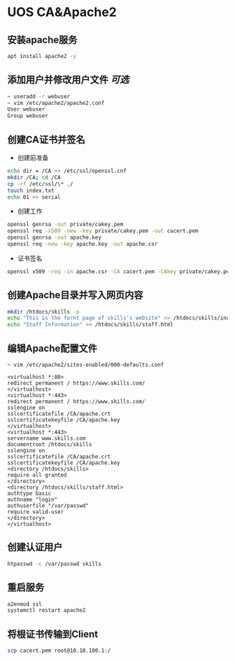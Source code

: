 # UOS CA&Apache2
## 安装apache服务
```sh
apt install apache2 -y
```
## 添加用户并修改用户文件 *可选*
```sh
~ useradd -r webuser
~ vim /etc/apache2/apache2.conf
User webuser
Group webuser
```

## 创建CA证书并签名
- 创建前准备
```sh
echo dir = /CA >> /etc/ssl/openssl.cnf
mkdir /CA; cd /CA
cp -rf /etc/ssl/\* ./
touch index.txt
echo 01 >> serial
```
- 创建工作
```sh
openssl genrsa -out private/cakey.pem 
openssl req -x509 -new -key private/cakey.pem -out cacert.pem
openssl genrsa -out apache.key
openssl req -new -key apache.key -out apache.csr
```
- 证书签名
```sh
openssl x509 -req -in apache.csr -CA cacert.pem -CAkey private/cakey.pem -CAcreateserial -out apache.crt
```

## 创建Apache目录并写入网页内容
```sh
mkdir /htdocs/skills -p
echo "This is the fornt page of skills's website" >> /htdocs/skills/index.html
echo "Staff Information" >> /htdocs/skills/staff.html
```

## 编辑Apache配置文件
``` vim
~ vim /etc/apache2/sites-enabled/000-defaults.conf

<virtualhost *:80>
redirect permanent / https://www.skills.com/
</virtualhost>
<virtualhost *:443>
redirect permanent / https://www.skills.com/
sslengine on
sslcertificatefile /CA/apache.crt
sslcertificatekeyfile /CA/apache.key
</virtualhost>
<virtualhost *:443>
servername www.skills.com
documentroot /htdocs/skills
sslengine on
sslcertificatefile /CA/apache.crt
sslcertificatekeyfile /CA/apache.key
<directory /htdocs/skills>
require all granted
</directory>
<directory /htdocs/skills/staff.html>
authtype basic
authname "login"
authuserfile "/var/passwd"
require valid-user
</directory>
</virtualhost>
```

## 创建认证用户
```sh
htpasswd -c /var/passwd skills
```

## 重启服务
```sh
a2enmod ssl
systemctl restart apache2
```

## 将根证书传输到Client
```sh
scp cacert.pem root@10.10.100.1:/
```
